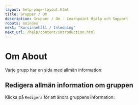 ```yaml
---
layout: help-page-layout.html
title: Grupper / Om
description: Grupper / Om - Learnpoint Hjälp och Support
robots: noindex
next: "Kursinnehåll / Inledning"
next_url: /help/content/introduction.html
---
```


<h1>
    <span lang="sv">Om</span>
    <span lang="en">About</span>
</h1>

<!-- only-in-swedish.html -->

Varje grupp har en sida med allmän information:

<!-- desktop-screenshot.html, { src: "_assets/about.png", alt: "Personal", theme: "light" } -->


## Redigera allmän information om gruppen

Klicka på `Redigera` för att ändra gruppens information:

<!-- desktop-screenshot.html, { src: "_assets/edit-about.png", alt: "Personal", theme: "light" } -->
